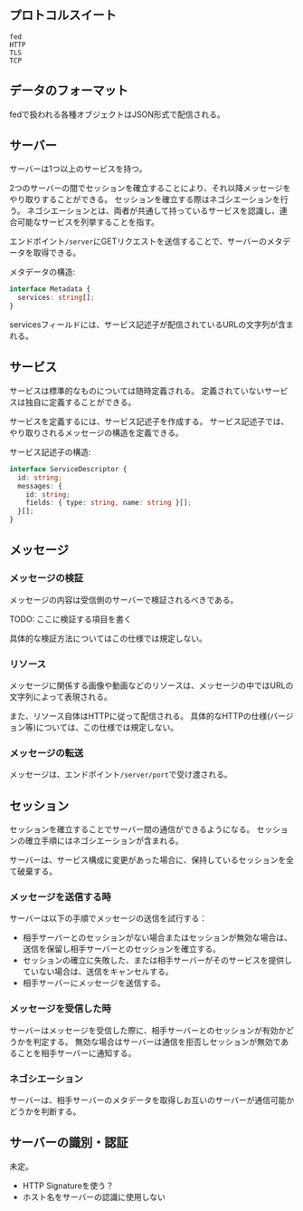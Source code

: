## プロトコルスイート
```
fed
HTTP
TLS
TCP
```

## データのフォーマット
fedで扱われる各種オブジェクトはJSON形式で配信される。

## サーバー
サーバーは1つ以上のサービスを持つ。

2つのサーバーの間でセッションを確立することにより、それ以降メッセージをやり取りすることができる。
セッションを確立する際はネゴシエーションを行う。
ネゴシエーションとは、両者が共通して持っているサービスを認識し、連合可能なサービスを列挙することを指す。

エンドポイント`/server`にGETリクエストを送信することで、サーバーのメタデータを取得できる。

メタデータの構造:
```ts
interface Metadata {
  services: string[];
}
```
servicesフィールドには、サービス記述子が配信されているURLの文字列が含まれる。

## サービス
サービスは標準的なものについては随時定義される。
定義されていないサービスは独自に定義することができる。

サービスを定義するには、サービス記述子を作成する。
サービス記述子では、やり取りされるメッセージの構造を定義できる。

サービス記述子の構造:
```ts
interface ServiceDescriptor {
  id: string;
  messages: {
    id: string;
    fields: { type: string, name: string }[];
  }[];
}
```

## メッセージ

### メッセージの検証
メッセージの内容は受信側のサーバーで検証されるべきである。

TODO: ここに検証する項目を書く

具体的な検証方法についてはこの仕様では規定しない。

### リソース
メッセージに関係する画像や動画などのリソースは、メッセージの中ではURLの文字列によって表現される。

また、リソース自体はHTTPに従って配信される。
具体的なHTTPの仕様(バージョン等)については、この仕様では規定しない。

### メッセージの転送
メッセージは、エンドポイント`/server/port`で受け渡される。

## セッション
セッションを確立することでサーバー間の通信ができるようになる。
セッションの確立手順にはネゴシエーションが含まれる。

サーバーは、サービス構成に変更があった場合に、保持しているセッションを全て破棄する。

### メッセージを送信する時
サーバーは以下の手順でメッセージの送信を試行する：
- 相手サーバーとのセッションがない場合またはセッションが無効な場合は、送信を保留し相手サーバーとのセッションを確立する。
- セッションの確立に失敗した、または相手サーバーがそのサービスを提供していない場合は、送信をキャンセルする。
- 相手サーバーにメッセージを送信する。

### メッセージを受信した時
サーバーはメッセージを受信した際に、相手サーバーとのセッションが有効かどうかを判定する。
無効な場合はサーバーは通信を拒否しセッションが無効であることを相手サーバーに通知する。

### ネゴシエーション
サーバーは、相手サーバーのメタデータを取得しお互いのサーバーが通信可能かどうかを判断する。

## サーバーの識別・認証
未定。
- HTTP Signatureを使う？
- ホスト名をサーバーの認識に使用しない
